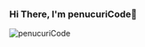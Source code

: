 ### Hi There, I'm penucuriCode👋


<img src="https://komarev.com/ghpvc/?username=penucuriCode&style=flat-square" alt="penucuriCode"/>


<!--
**penucuriCode/penucuriCode** is a ✨ _special_ ✨ repository because its `README.md` (this file) appears on your GitHub profile.
